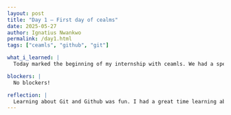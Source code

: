 ```yaml
---
layout: post
title: "Day 1 – First day of cealms"
date: 2025-05-27
author: Ignatius Nwankwo
permalink: /day1.html
tags: ["ceamls", "github", "git"]

what_i_learned: |
  Today marked the beginning of my internship with ceamls. We had a speednetworking session where we learned about the other participants which was hectic but engaging. I had to learn to speak up more and give others a chance to speak to communicate more effectively. We then moved on to into workshops on git and github. Afterwards, we played Jeoparday which was competitive but lighthearted. Lastly, we began desiging our websites using Github. It was alot of fun.

blockers: |
  No blockers!

reflection: |
  Learning about Git and Github was fun. I had a great time learning about others.
---
```

